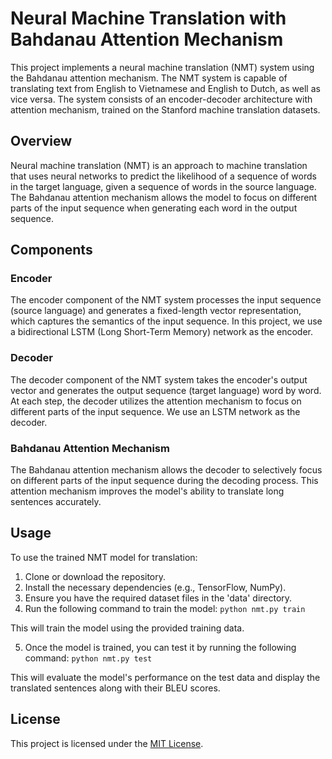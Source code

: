 # Neural Machine Translation with Bahdanau Attention Mechanism

This project implements a neural machine translation (NMT) system using the Bahdanau attention mechanism. The NMT system is capable of translating text from English to Vietnamese and English to Dutch, as well as vice versa. The system consists of an encoder-decoder architecture with attention mechanism, trained on the Stanford machine translation datasets.

## Overview

Neural machine translation (NMT) is an approach to machine translation that uses neural networks to predict the likelihood of a sequence of words in the target language, given a sequence of words in the source language. The Bahdanau attention mechanism allows the model to focus on different parts of the input sequence when generating each word in the output sequence.

## Components

### Encoder

The encoder component of the NMT system processes the input sequence (source language) and generates a fixed-length vector representation, which captures the semantics of the input sequence. In this project, we use a bidirectional LSTM (Long Short-Term Memory) network as the encoder.

### Decoder

The decoder component of the NMT system takes the encoder's output vector and generates the output sequence (target language) word by word. At each step, the decoder utilizes the attention mechanism to focus on different parts of the input sequence. We use an LSTM network as the decoder.

### Bahdanau Attention Mechanism

The Bahdanau attention mechanism allows the decoder to selectively focus on different parts of the input sequence during the decoding process. This attention mechanism improves the model's ability to translate long sentences accurately.

## Usage

To use the trained NMT model for translation:

1. Clone or download the repository.
2. Install the necessary dependencies (e.g., TensorFlow, NumPy).
3. Ensure you have the required dataset files in the 'data' directory.
4. Run the following command to train the model:
```python nmt.py train```

This will train the model using the provided training data.

5. Once the model is trained, you can test it by running the following command:
```python nmt.py test```

This will evaluate the model's performance on the test data and display the translated sentences along with their BLEU scores.

## License

This project is licensed under the [MIT License](LICENSE).
